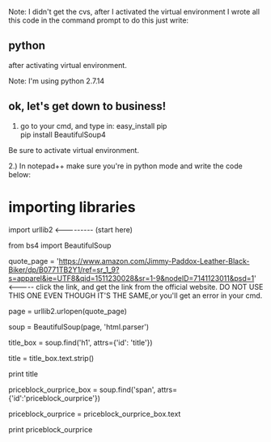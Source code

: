 Note: I didn't get the cvs, after I activated the virtual environment I wrote all this code in the command prompt 
to do this just write:

## python 

after activating virtual environment.

Note: I'm using python 2.7.14

## ok, let's get down to business!

 1) go to your cmd, and type in:
easy_install pip  
pip install BeautifulSoup4

Be sure to activate virtual environment.

2.) In notepad++ make sure you're in python mode and write the code below:

# importing libraries
import urllib2  <--------- (start here)

from bs4 import BeautifulSoup

quote_page = 'https://www.amazon.com/Jimmy-Paddox-Leather-Black-Biker/dp/B0771TB2Y1/ref=sr_1_9?s=apparel&ie=UTF8&qid=1511230028&sr=1-9&nodeID=7141123011&psd=1' <----- click the link, and get the link from the official website. DO NOT USE THIS ONE EVEN THOUGH IT'S THE SAME,or you'll get an error in your cmd.

page = urllib2.urlopen(quote_page)

soup = BeautifulSoup(page, 'html.parser')

title_box = soup.find('h1', attrs={'id': 'title'}) 

title = title_box.text.strip()

print title

priceblock_ourprice_box = soup.find('span', attrs={'id':'priceblock_ourprice'})

priceblock_ourprice = priceblock_ourprice_box.text

print priceblock_ourprice


